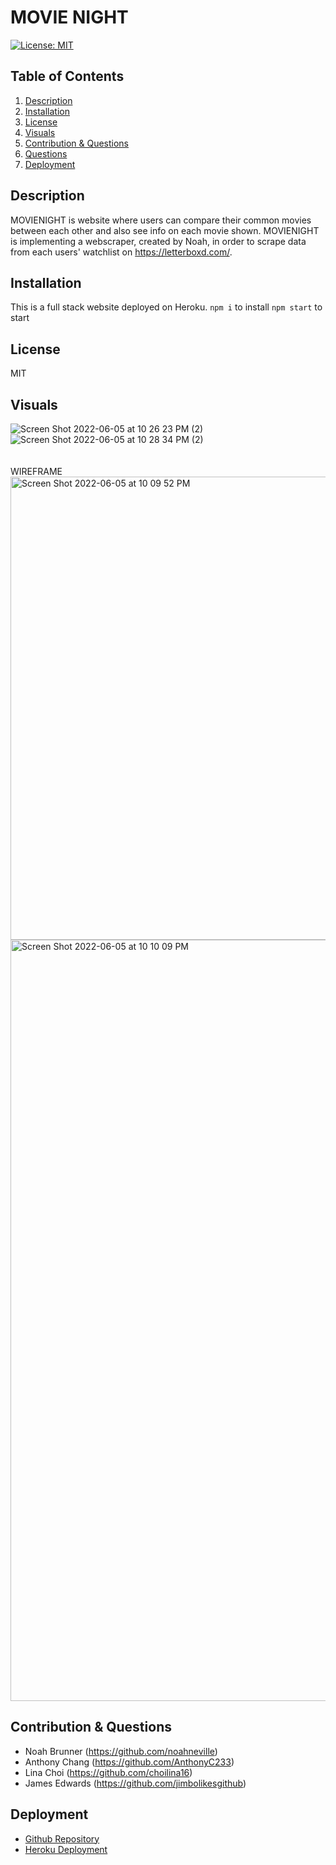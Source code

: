 # MOVIE NIGHT

[![License: MIT](https://img.shields.io/badge/License-MIT-yellow.svg)](https://opensource.org/licenses/MIT) 

## Table of Contents
1. [Description](#description)
2. [Installation](#installation)
3. [License](#license)
4. [Visuals](#visuals)
5. [Contribution & Questions](#contribution)
6. [Questions](#questions) 
7. [Deployment](#deployment)

## Description 
MOVIENIGHT is website where users can compare their common movies between each other and also see info on each movie shown. 
MOVIENIGHT is implementing a webscraper, created by Noah, in order to scrape data from each users' watchlist on https://letterboxd.com/. 

## Installation
This is a full stack website deployed on Heroku.
`npm i` to install
`npm start` to start 

## License
MIT

## Visuals
![Screen Shot 2022-06-05 at 10 26 23 PM (2)](https://user-images.githubusercontent.com/100983245/172084623-47cfb00a-8c84-4a11-8e47-f065da3215ba.png)
![Screen Shot 2022-06-05 at 10 28 34 PM (2)](https://user-images.githubusercontent.com/100983245/172084621-289ae92b-69ce-4d8a-89ab-7a60af17b0ba.png)
<br>
<br>
<br>
WIREFRAME
<br>
<img width="741" alt="Screen Shot 2022-06-05 at 10 09 52 PM" src="https://user-images.githubusercontent.com/100983245/172084019-5e2e96dc-4013-444c-a7f8-52d345fd6d00.png">
<img width="1218" alt="Screen Shot 2022-06-05 at 10 10 09 PM" src="https://user-images.githubusercontent.com/100983245/172084021-f7f4d9a0-a280-4d54-b8f1-0338261fc3f9.png">


## Contribution & Questions 
* Noah Brunner (https://github.com/noahneville)
* Anthony Chang (https://github.com/AnthonyC233)
* Lina Choi (https://github.com/choilina16)
* James Edwards (https://github.com/jimbolikesgithub)

## Deployment
* [Github Repository](https://github.com/choilina16/movie-night)
* [Heroku Deployment](https://movienight-cceb.herokuapp.com/)
